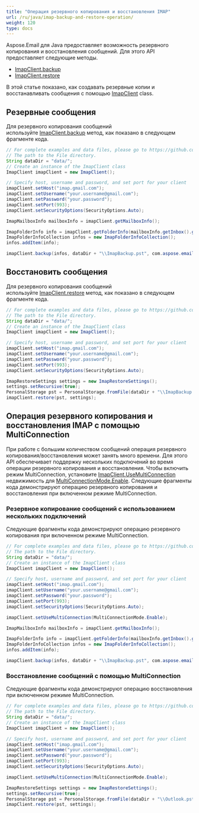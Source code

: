 ```yaml
---
title: "Операция резервного копирования и восстановления IMAP"
url: /ru/java/imap-backup-and-restore-operation/
weight: 120
type: docs
---
```



Aspose.Email для Java предоставляет возможность резервного копирования и восстановления сообщений. Для этого API предоставляет следующие методы.

- [ImapClient.backup](https://reference.aspose.com/email/java/com.aspose.email/imapclient/#backup-com.aspose.email.IConnection-com.aspose.email.ImapFolderInfoCollection-java.io.OutputStream-com.aspose.email.BackupSettings-)
- [ImapClient.restore](https://reference.aspose.com/email/java/com.aspose.email/imapclient/#restore-com.aspose.email.PersonalStorage-com.aspose.email.ImapRestoreSettings-)

В этой статье показано, как создавать резервные копии и восстанавливать сообщения с помощью [ImapClient](https://reference.aspose.com/email/java/com.aspose.email/imapclient/) class.

## **Резервные сообщения**

Для резервного копирования сообщений используйте [ImapClient.backup](https://reference.aspose.com/email/java/com.aspose.email/imapclient/#backup-com.aspose.email.ImapFolderInfoCollection-java.lang.String-com.aspose.email.BackupSettings-) метод, как показано в следующем фрагменте кода.

~~~Java
// For complete examples and data files, please go to https://github.com/aspose-email/Aspose.Email-for-Java
// The path to the File directory.
String dataDir = "data/";
// Create an instance of the ImapClient class
ImapClient imapClient = new ImapClient();

// Specify host, username and password, and set port for your client
imapClient.setHost("imap.gmail.com");
imapClient.setUsername("your.username@gmail.com");
imapClient.setPassword("your.password");
imapClient.setPort(993);
imapClient.setSecurityOptions(SecurityOptions.Auto);

ImapMailboxInfo mailboxInfo = imapClient.getMailboxInfo();

ImapFolderInfo info = imapClient.getFolderInfo(mailboxInfo.getInbox().getName());
ImapFolderInfoCollection infos = new ImapFolderInfoCollection();
infos.addItem(info);

imapClient.backup(infos, dataDir + "\\ImapBackup.pst", com.aspose.email.BackupSettings.to_BackupSettings(BackupOptions.Recursive));
~~~

## **Восстановить сообщения**

Для резервного копирования сообщений используйте [ImapClient.restore](https://reference.aspose.com/email/java/com.aspose.email/imapclient/#restore-com.aspose.email.PersonalStorage-com.aspose.email.ImapRestoreSettings-) метод, как показано в следующем фрагменте кода.

~~~Java
// For complete examples and data files, please go to https://github.com/aspose-email/Aspose.Email-for-Java
// The path to the File directory.
String dataDir = "data/";
// Create an instance of the ImapClient class
ImapClient imapClient = new ImapClient();

// Specify host, username and password, and set port for your client
imapClient.setHost("imap.gmail.com");
imapClient.setUsername("your.username@gmail.com");
imapClient.setPassword("your.password");
imapClient.setPort(993);
imapClient.setSecurityOptions(SecurityOptions.Auto);

ImapRestoreSettings settings = new ImapRestoreSettings();
settings.setRecursive(true);
PersonalStorage pst = PersonalStorage.fromFile(dataDir + "\\ImapBackup.pst");
imapClient.restore(pst, settings);
~~~

## **Операция резервного копирования и восстановления IMAP с помощью MultiConnection**

При работе с большим количеством сообщений операция резервного копирования/восстановления может занять много времени. Для этого API обеспечивает поддержку нескольких подключений во время операции резервного копирования и восстановления. Чтобы включить режим MultiConnection, установите [ImapClient.UseMultiConnection](https://reference.aspose.com/email/java/com.aspose.email/imapclient/#setUseMultiConnection-int-) недвижимость для [MultiConnectionMode.Enable](https://reference.aspose.com/email/java/com.aspose.email/multiconnectionmode/#Enable). Следующие фрагменты кода демонстрируют операцию резервного копирования и восстановления при включенном режиме MultiConnection.

### **Резервное копирование сообщений с использованием нескольких подключений**

Следующие фрагменты кода демонстрируют операцию резервного копирования при включенном режиме MultiConnection.

~~~Java
// For complete examples and data files, please go to https://github.com/aspose-email/Aspose.Email-for-Java
// The path to the File directory.
String dataDir = "data/";
// Create an instance of the ImapClient class
ImapClient imapClient = new ImapClient();

// Specify host, username and password, and set port for your client
imapClient.setHost("imap.gmail.com");
imapClient.setUsername("your.username@gmail.com");
imapClient.setPassword("your.password");
imapClient.setPort(993);
imapClient.setSecurityOptions(SecurityOptions.Auto);

imapClient.setUseMultiConnection(MultiConnectionMode.Enable);

ImapMailboxInfo mailboxInfo = imapClient.getMailboxInfo();

ImapFolderInfo info = imapClient.getFolderInfo(mailboxInfo.getInbox().getName());
ImapFolderInfoCollection infos = new ImapFolderInfoCollection();
infos.addItem(info);

imapClient.backup(infos, dataDir + "\\ImapBackup.pst", com.aspose.email.BackupSettings.to_BackupSettings(BackupOptions.Recursive));
~~~

### **Восстановление сообщений с помощью MultiConnection**

Следующие фрагменты кода демонстрируют операцию восстановления при включенном режиме MultiConnection.

~~~Java
// For complete examples and data files, please go to https://github.com/aspose-email/Aspose.Email-for-Java
// The path to the File directory.
String dataDir = "data/";
// Create an instance of the ImapClient class
ImapClient imapClient = new ImapClient();

// Specify host, username and password, and set port for your client
imapClient.setHost("imap.gmail.com");
imapClient.setUsername("your.username@gmail.com");
imapClient.setPassword("your.password");
imapClient.setPort(993);
imapClient.setSecurityOptions(SecurityOptions.Auto);

imapClient.setUseMultiConnection(MultiConnectionMode.Enable);

ImapRestoreSettings settings = new ImapRestoreSettings();
settings.setRecursive(true);
PersonalStorage pst = PersonalStorage.fromFile(dataDir + "\\Outlook.pst");
imapClient.restore(pst, settings);
~~~
